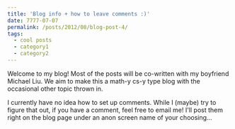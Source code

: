 ```yaml
---
title: 'Blog info + how to leave comments :)'
date: 7777-07-07
permalink: /posts/2012/08/blog-post-4/
tags:
  - cool posts
  - category1
  - category2
---
```


Welcome to my blog! Most of the posts will be co-written with my boyfriend Michael Liu. We aim to make this a math-y cs-y type blog with the occasional other topic thrown in. 

I currently have no idea how to set up comments. While I (maybe) try to figure that out, if you have a comment, feel free to email me! I'll post them right on the blog page under an anon screen name of your choosing...